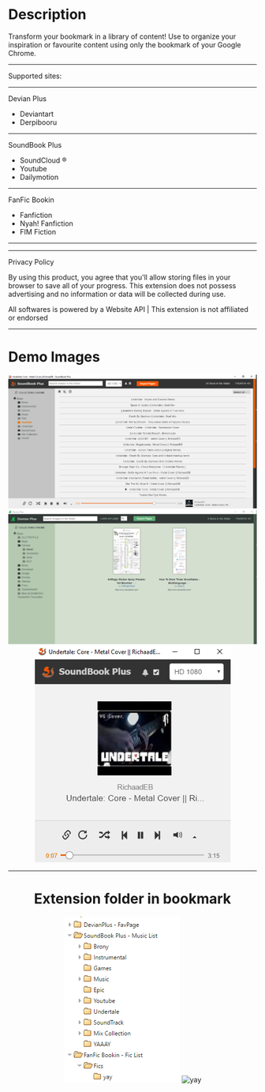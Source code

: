 <h1>Description</h1>

Transform your bookmark in a library of content!
Use to organize your inspiration or favourite content using only the bookmark of your Google Chrome.

<hr/>

Supported sites:

<hr/>
Devian Plus

- Deviantart
- Derpibooru
<hr/>
SoundBook Plus

- SoundCloud ®
- Youtube
- Dailymotion
<hr/>
FanFic Bookin

- Fanfiction
- Nyah! Fanfiction
- FIM Fiction
<hr/>

<hr/>

Privacy Policy

By using this product, you agree that you'll allow storing files in your browser to save all of your progress. 
This extension does not possess advertising and no information or data will be collected during use. 


All softwares is powered by a Website API | This extension is not affiliated or endorsed

<hr/>

<h1>Demo Images</h1>

<center>
<img src="https://github.com/JackieApkon/Super-FavBook-Plus/blob/master/PRINTS/21v33v13v1.PNG?raw=true" alt="yay"/>

<img src="https://github.com/JackieApkon/Super-FavBook-Plus/blob/master/PRINTS/v322442v2.PNG?raw=true" alt="yay"/>

<img src="https://github.com/JackieApkon/Super-FavBook-Plus/blob/master/PRINTS/v3v2v2v342v3.PNG?raw=true" alt="yay"/>

<hr/>

<h1>Extension folder in bookmark</h1>
<img src="https://github.com/JackieApkon/Super-FavBook-Plus/blob/master/PRINTS/v42342v.PNG?raw=true" alt="yay"/>
<img src="https://github.com/JackieApkon/Super-FavBook-Plus/blob/master/PRINTS/2017-06-29_07-54-48.gif?raw=true" alt="yay"/>
</center>
